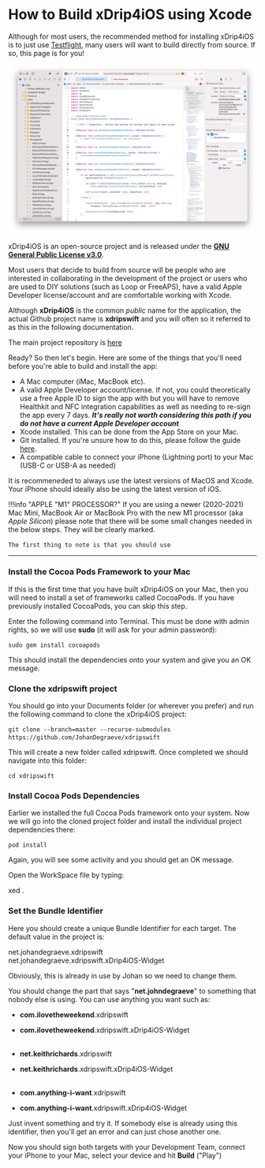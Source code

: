 # How to Build xDrip4iOS using Xcode

Although for most users, the recommended method for installing xDrip4iOS is to just use [Testflight](testflight.md), many users will want to build directly from source. If so, this page is for you!

![Xcode](img/build_xcode.png)

xDrip4iOS is an open-source project and is released under the [**GNU General Public License v3.0**](https://github.com/JohanDegraeve/xdripswift/blob/master/LICENSE).

Most users that decide to build from source will be people who are interested in collaborating in the development of the project or users who are used to DIY solutions (such as Loop or FreeAPS), have a valid Apple Developer license/account and are comfortable working with Xcode.

Although **xDrip4iOS** is the common *public* name for the application, the actual Github project name is **xdripswift** and you will often so it referred to as this in the following documentation.

The main project repository is [here](https://github.com/JohanDegraeve/xdripswift)

Ready? So then let's begin. Here are some of the things that you'll need before you're able to build and install the app:

- A Mac computer (iMac, MacBook etc).
- A valid Apple Developer account/license. If not, you could theoretically use a free Apple ID to sign the app with but you will have to remove Healthkit and NFC integration capabilities as well as needing to re-sign the app every 7 days. ***It's really not worth considering this path if you do not have a current Apple Developer account***
- Xcode installed. This can be done from the App Store on your Mac.
- Git installed. If you're unsure how to do this, please follow the guide [here](https://git-scm.com/book/en/v2/Getting-Started-Installing-Git).
- A compatible cable to connect your iPhone (Lightning port) to your Mac (USB-C or USB-A as needed)
  
It is recommeneded to always use the latest versions of MacOS and Xcode. Your iPhone should ideally also be using the latest version of iOS.

!!!info "APPLE "M1" PROCESSOR?"
    If you are using a newer (2020-2021) Mac Mini, MacBook Air or MacBook Pro with the new M1 processor (aka *Apple Silicon*) please note that there will be some small changes needed in the below steps. They will be clearly marked.

    The first thing to note is that you should use 
___
### Install the Cocoa Pods Framework to your Mac

If this is the first time that you have built xDrip4iOS on your Mac, then you will need to install a set of frameworks called CocoaPods. If you have previously installed CocoaPods, you can skip this step.

Enter the following command into Terminal. This must be done with admin rights, so we will use **sudo** (it will ask for your admin password):

    sudo gem install cocoapods

This should install the dependencies onto your system and give you an OK message.



### Clone the xdripswift project

You should go into your Documents folder (or wherever you prefer) and run the following command to clone the xDrip4iOS project:

    git clone --branch=master --recurse-submodules https://github.com/JohanDegraeve/xdripswift

This will create a new folder called xdripswift. Once completed we should navigate into this folder:

    cd xdripswift

### Install Cocoa Pods Dependencies

Earlier we installed the full Cocoa Pods framework onto your system. Now we will go into the cloned project folder and install the individual project dependencies there:

    pod install

Again, you will see some activity and you should get an OK message.

Open the WorkSpace file by typing:

   xed .

### Set the Bundle Identifier

Here you should create a unique Bundle Identifier for each target. The default value in the project is:

net.johandegraeve.xdripswift<br />
net.johandegraeve.xdripswift.xDrip4iOS-Widget

Obviously, this is already in use by Johan so we need to change them.

You should change the part that says "**net.johndegraeve**" to something that nobody else is using. You can use anything you want such as:

- **com.ilovetheweekend**.xdripswift
- **com.ilovetheweekend**.xdripswift.xDrip4iOS-Widget
<br /><br />

- **net.keithrichards**.xdripswift
- **net.keithrichards**.xdripswift.xDrip4iOS-Widget
<br /><br />

- **com.anything-i-want**.xdripswift
- **com.anything-i-want**.xdripswift.xDrip4iOS-Widget

Just invent something and try it. If somebody else is already using this identifier, then you'll get an error and can just chose another one.

Now you should sign both targets with your Development Team, connect your iPhone to your Mac, select your device and hit **Build** ("Play")


</br>